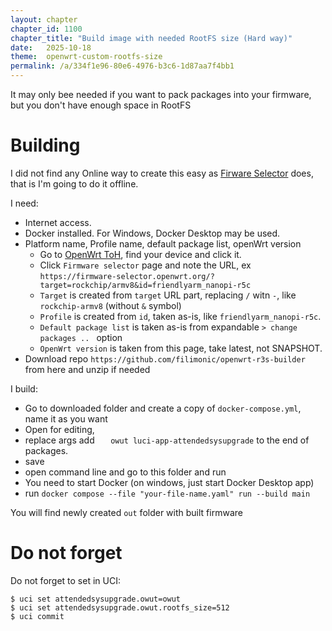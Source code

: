 ```yaml
---
layout: chapter
chapter_id: 1100
chapter_title: "Build image with needed RootFS size (Hard way)"
date:   2025-10-18
theme:  openwrt-custom-rootfs-size
permalink: /a/334f1e96-80e6-4976-b3c6-1d87aa7f4bb1
---
```


It may only bee needed if you want to pack packages into your firmware, but you don't have enough space in RootFS


# Building

I did not find any Online way to create this easy as [Firware Selector](https://firmware-selector.openwrt.org/) does, that is I'm going to do it offline.

I need:

* Internet access.
* Docker installed. For Windows, Docker Desktop may be used.
* Platform name, Profile name, default package list, openWrt version
  * Go to [OpenWrt ToH](https://toh.openwrt.org), find your device and click it. 
  * Click `Firmware selector` page and note the URL, ex `https://firmware-selector.openwrt.org/?target=rockchip/armv8&id=friendlyarm_nanopi-r5c`
  * `Target` is created from `target` URL part, replacing `/` witn `-`, like `rockchip-armv8` (without `&` symbol)
  * `Profile` is created from `id`, taken as-is, like `friendlyarm_nanopi-r5c`.
  * `Default package list` is taken as-is from expandable `> change packages .. ` option
  * `OpenWrt version` is taken from this page, take latest, not SNAPSHOT.
* Download repo `https://github.com/filimonic/openwrt-r3s-builder` from here and unzip if needed

I build:

* Go to downloaded folder and create a copy of `docker-compose.yml`, name it as you want
* Open for editing, 
* replace args 
  add `   owut luci-app-attendedsysupgrade` to the end of packages.
* save
* open command line and go to this folder and run 
* You need to start Docker (on windows, just start Docker Desktop app)
* run `docker compose --file "your-file-name.yaml" run --build main`

You will find newly created `out` folder with built firmware

# Do not forget

Do not forget to set in UCI:

```
$ uci set attendedsysupgrade.owut=owut
$ uci set attendedsysupgrade.owut.rootfs_size=512
$ uci commit
```
